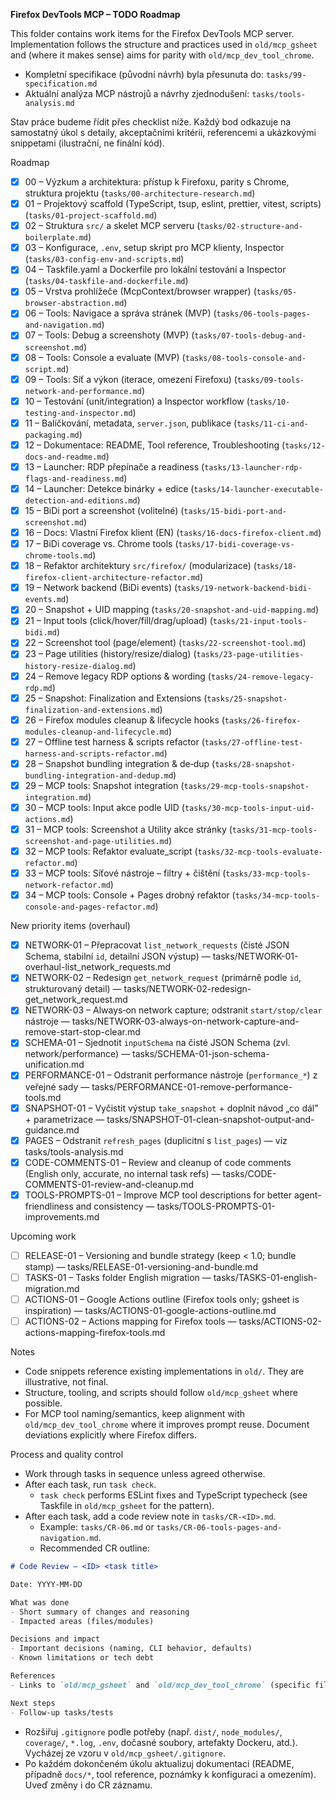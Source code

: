 **Firefox DevTools MCP – TODO Roadmap**

This folder contains work items for the Firefox DevTools MCP server. Implementation follows the structure and practices used in `old/mcp_gsheet` and (where it makes sense) aims for parity with `old/mcp_dev_tool_chrome`.

- Kompletní specifikace (původní návrh) byla přesunuta do: `tasks/99-specification.md`
 - Aktuální analýza MCP nástrojů a návrhy zjednodušení: `tasks/tools-analysis.md`

Stav práce budeme řídit přes checklist níže. Každý bod odkazuje na samostatný úkol s detaily, akceptačními kritérii, referencemi a ukázkovými snippetami (ilustrační, ne finální kód).

Roadmap

- [x] 00 – Výzkum a architektura: přístup k Firefoxu, parity s Chrome, struktura projektu (`tasks/00-architecture-research.md`)
- [x] 01 – Projektový scaffold (TypeScript, tsup, eslint, prettier, vitest, scripts) (`tasks/01-project-scaffold.md`)
- [x] 02 – Struktura `src/` a skelet MCP serveru (`tasks/02-structure-and-boilerplate.md`)
- [x] 03 – Konfigurace, `.env`, setup skript pro MCP klienty, Inspector (`tasks/03-config-env-and-scripts.md`)
- [x] 04 – Taskfile.yaml a Dockerfile pro lokální testování a Inspector (`tasks/04-taskfile-and-dockerfile.md`)
- [x] 05 – Vrstva prohlížeče (McpContext/browser wrapper) (`tasks/05-browser-abstraction.md`)
- [x] 06 – Tools: Navigace a správa stránek (MVP) (`tasks/06-tools-pages-and-navigation.md`)
- [x] 07 – Tools: Debug a screenshoty (MVP) (`tasks/07-tools-debug-and-screenshot.md`)
- [x] 08 – Tools: Console a evaluate (MVP) (`tasks/08-tools-console-and-script.md`)
- [x] 09 – Tools: Síť a výkon (iterace, omezení Firefoxu) (`tasks/09-tools-network-and-performance.md`)
- [x] 10 – Testování (unit/integration) a Inspector workflow (`tasks/10-testing-and-inspector.md`)
- [x] 11 – Balíčkování, metadata, `server.json`, publikace (`tasks/11-ci-and-packaging.md`)
- [x] 12 – Dokumentace: README, Tool reference, Troubleshooting (`tasks/12-docs-and-readme.md`)
 - [x] 13 – Launcher: RDP přepínače a readiness (`tasks/13-launcher-rdp-flags-and-readiness.md`)
 - [x] 14 – Launcher: Detekce binárky + edice (`tasks/14-launcher-executable-detection-and-editions.md`)
 - [x] 15 – BiDi port a screenshot (volitelné) (`tasks/15-bidi-port-and-screenshot.md`)
- [x] 16 – Docs: Vlastní Firefox klient (EN) (`tasks/16-docs-firefox-client.md`)
- [x] 17 – BiDi coverage vs. Chrome tools (`tasks/17-bidi-coverage-vs-chrome-tools.md`)
- [x] 18 – Refaktor architektury `src/firefox/` (modularizace) (`tasks/18-firefox-client-architecture-refactor.md`)
- [x] 19 – Network backend (BiDi events) (`tasks/19-network-backend-bidi-events.md`)
- [x] 20 – Snapshot + UID mapping (`tasks/20-snapshot-and-uid-mapping.md`)
- [x] 21 – Input tools (click/hover/fill/drag/upload) (`tasks/21-input-tools-bidi.md`)
- [x] 22 – Screenshot tool (page/element) (`tasks/22-screenshot-tool.md`)
- [x] 23 – Page utilities (history/resize/dialog) (`tasks/23-page-utilities-history-resize-dialog.md`)
- [x] 24 – Remove legacy RDP options & wording (`tasks/24-remove-legacy-rdp.md`)
- [x] 25 – Snapshot: Finalization and Extensions (`tasks/25-snapshot-finalization-and-extensions.md`)
- [x] 26 – Firefox modules cleanup & lifecycle hooks (`tasks/26-firefox-modules-cleanup-and-lifecycle.md`)
- [x] 27 – Offline test harness & scripts refactor (`tasks/27-offline-test-harness-and-scripts-refactor.md`)
- [x] 28 – Snapshot bundling integration & de‑dup (`tasks/28-snapshot-bundling-integration-and-dedup.md`)
 - [x] 29 – MCP tools: Snapshot integration (`tasks/29-mcp-tools-snapshot-integration.md`)
 - [x] 30 – MCP tools: Input akce podle UID (`tasks/30-mcp-tools-input-uid-actions.md`)
 - [x] 31 – MCP tools: Screenshot a Utility akce stránky (`tasks/31-mcp-tools-screenshot-and-page-utilities.md`)
 - [x] 32 – MCP tools: Refaktor evaluate_script (`tasks/32-mcp-tools-evaluate-refactor.md`)
 - [x] 33 – MCP tools: Síťové nástroje – filtry + čištění (`tasks/33-mcp-tools-network-refactor.md`)
- [x] 34 – MCP tools: Console + Pages drobný refaktor (`tasks/34-mcp-tools-console-and-pages-refactor.md`)

New priority items (overhaul)

- [x] NETWORK-01 – Přepracovat `list_network_requests` (čisté JSON Schema, stabilní `id`, detailní JSON výstup) — tasks/NETWORK-01-overhaul-list_network_requests.md
- [x] NETWORK-02 – Redesign `get_network_request` (primárně podle `id`, strukturovaný detail) — tasks/NETWORK-02-redesign-get_network_request.md
- [x] NETWORK-03 – Always‑on network capture; odstranit `start/stop/clear` nástroje — tasks/NETWORK-03-always-on-network-capture-and-remove-start-stop-clear.md
- [x] SCHEMA-01 – Sjednotit `inputSchema` na čisté JSON Schema (zvl. network/performance) — tasks/SCHEMA-01-json-schema-unification.md
- [x] PERFORMANCE-01 – Odstranit performance nástroje (`performance_*`) z veřejné sady — tasks/PERFORMANCE-01-remove-performance-tools.md
- [x] SNAPSHOT-01 – Vyčistit výstup `take_snapshot` + doplnit návod „co dál" + parametrizace — tasks/SNAPSHOT-01-clean-snapshot-output-and-guidance.md
- [x] PAGES – Odstranit `refresh_pages` (duplicitní s `list_pages`) — viz tasks/tools-analysis.md
- [x] CODE-COMMENTS-01 – Review and cleanup of code comments (English only, accurate, no internal task refs) — tasks/CODE-COMMENTS-01-review-and-cleanup.md
- [x] TOOLS-PROMPTS-01 – Improve MCP tool descriptions for better agent-friendliness and consistency — tasks/TOOLS-PROMPTS-01-improvements.md

Upcoming work

- [ ] RELEASE-01 – Versioning and bundle strategy (keep < 1.0; bundle stamp) — tasks/RELEASE-01-versioning-and-bundle.md
- [ ] TASKS-01 – Tasks folder English migration — tasks/TASKS-01-english-migration.md
- [ ] ACTIONS-01 – Google Actions outline (Firefox tools only; gsheet is inspiration) — tasks/ACTIONS-01-google-actions-outline.md
- [ ] ACTIONS-02 – Actions mapping for Firefox tools — tasks/ACTIONS-02-actions-mapping-firefox-tools.md

Notes

- Code snippets reference existing implementations in `old/`. They are illustrative, not final.
- Structure, tooling, and scripts should follow `old/mcp_gsheet` where possible.
- For MCP tool naming/semantics, keep alignment with `old/mcp_dev_tool_chrome` where it improves prompt reuse. Document deviations explicitly where Firefox differs.

Process and quality control

- Work through tasks in sequence unless agreed otherwise.
- After each task, run `task check`.
  - `task check` performs ESLint fixes and TypeScript typecheck (see Taskfile in `old/mcp_gsheet` for the pattern).
- After each task, add a code review note in `tasks/CR-<ID>.md`.
  - Example: `tasks/CR-06.md` or `tasks/CR-06-tools-pages-and-navigation.md`.
  - Recommended CR outline:

```md
# Code Review – <ID> <task title>

Date: YYYY-MM-DD

What was done
- Short summary of changes and reasoning
- Impacted areas (files/modules)

Decisions and impact
- Important decisions (naming, CLI behavior, defaults)
- Known limitations or tech debt

References
- Links to `old/mcp_gsheet` and `old/mcp_dev_tool_chrome` (specific files)

Next steps
- Follow‑up tasks/tests
```

- Rozšiřuj `.gitignore` podle potřeby (např. `dist/`, `node_modules/`, `coverage/`, `*.log`, `.env`, dočasné soubory, artefakty Dockeru, atd.). Vycházej ze vzoru v `old/mcp_gsheet/.gitignore`.
- Po každém dokončeném úkolu aktualizuj dokumentaci (README, případně `docs/*`, tool reference, poznámky k konfiguraci a omezením). Uveď změny i do CR záznamu.
